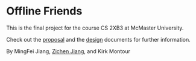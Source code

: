 # Offline Friends

This is the final project for the course CS 2XB3 at McMaster University.

Check out the [proposal](https://github.com/AlicJ/offlinefriends/blob/master/proposal.md) and the [design](https://github.com/AlicJ/offlinefriends/blob/master/design.pdf) documents for further information.

By MingFei Jiang, [Zichen Jiang](http://zichenjiang.me), and Kirk Montour